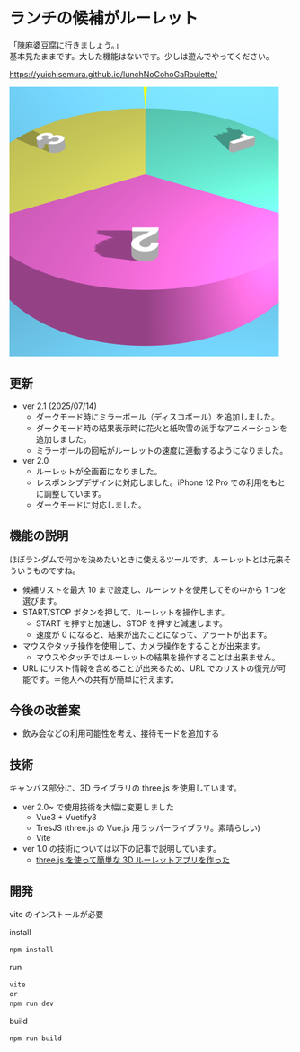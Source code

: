 # ランチの候補がルーレット

「陳麻婆豆腐に行きましょう。」  
基本見たままです。大した機能はないです。少しは遊んでやってください。

https://yuichisemura.github.io/lunchNoCohoGaRoulette/

![favicon](./favicon.png)

## 更新

- ver 2.1 (2025/07/14)
  - ダークモード時にミラーボール（ディスコボール）を追加しました。
  - ダークモード時の結果表示時に花火と紙吹雪の派手なアニメーションを追加しました。
  - ミラーボールの回転がルーレットの速度に連動するようになりました。
- ver 2.0
  - ルーレットが全画面になりました。
  - レスポンシブデザインに対応しました。iPhone 12 Pro での利用をもとに調整しています。
  - ダークモードに対応しました。

## 機能の説明

ほぼランダムで何かを決めたいときに使えるツールです。ルーレットとは元来そういうものですね。

- 候補リストを最大 10 まで設定し、ルーレットを使用してその中から 1 つを選びます。
- START/STOP ボタンを押して、ルーレットを操作します。
  - START を押すと加速し、STOP を押すと減速します。
  - 速度が 0 になると、結果が出たことになって、アラートが出ます。
- マウスやタッチ操作を使用して、カメラ操作をすることが出来ます。
  - マウスやタッチではルーレットの結果を操作することは出来ません。
- URL にリスト情報を含めることが出来るため、URL でのリストの復元が可能です。＝他人への共有が簡単に行えます。

## 今後の改善案

- 飲み会などの利用可能性を考え、接待モードを追加する

## 技術

キャンバス部分に、3D ライブラリの three.js を使用しています。

- ver 2.0~ で使用技術を大幅に変更しました
  - Vue3 + Vuetify3
  - TresJS (three.js の Vue.js 用ラッパーライブラリ。素晴らしい)
  - Vite
- ver 1.0 の技術については以下の記事で説明しています。
  - [three.js を使って簡単な 3D ルーレットアプリを作った](https://qiita.com/ychNext9/items/799dfe399c138230bd7c)

## 開発

vite のインストールが必要

install

```sh
npm install
```

run

```sh
vite
or
npm run dev
```

build

```
npm run build
```
